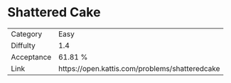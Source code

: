 # Shattered Cake

<table>
    <tr>
        <td>Category</td>
        <td>Easy</td>
    </tr>
    <tr>
        <td>Diffulty</td>
        <td>1.4</td>
    </tr>
    <tr>
        <td>Acceptance</td>
        <td>61.81 %</td>
    </tr>
    <tr>
        <td>Link</td>
        <td>https://open.kattis.com/problems/shatteredcake</td>
    </tr>
</table>